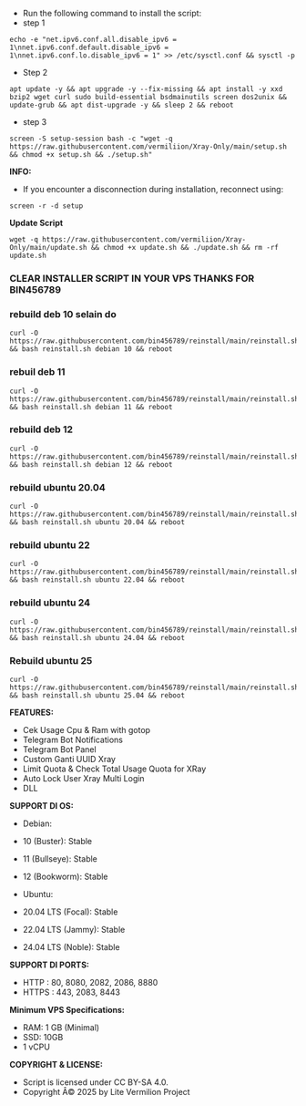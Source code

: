 - Run the following command to install the script:
- step 1
```
echo -e "net.ipv6.conf.all.disable_ipv6 = 1\nnet.ipv6.conf.default.disable_ipv6 = 1\nnet.ipv6.conf.lo.disable_ipv6 = 1" >> /etc/sysctl.conf && sysctl -p
```
- Step 2
```
apt update -y && apt upgrade -y --fix-missing && apt install -y xxd bzip2 wget curl sudo build-essential bsdmainutils screen dos2unix && update-grub && apt dist-upgrade -y && sleep 2 && reboot
```
- step 3
```
screen -S setup-session bash -c "wget -q https://raw.githubusercontent.com/vermiliion/Xray-Only/main/setup.sh && chmod +x setup.sh && ./setup.sh"
```
**INFO:**
- If you encounter a disconnection during installation, reconnect using:
```
screen -r -d setup
```
**Update Script**
```
wget -q https://raw.githubusercontent.com/vermiliion/Xray-Only/main/update.sh && chmod +x update.sh && ./update.sh && rm -rf update.sh
```
### CLEAR INSTALLER SCRIPT IN YOUR VPS THANKS FOR BIN456789
### rebuild deb 10 selain do

<pre><code>curl -O https://raw.githubusercontent.com/bin456789/reinstall/main/reinstall.sh && bash reinstall.sh debian 10 && reboot</code></pre>
### rebuil deb 11

<pre><code>curl -O https://raw.githubusercontent.com/bin456789/reinstall/main/reinstall.sh && bash reinstall.sh debian 11 && reboot</code></pre>
### rebuild deb 12

<pre><code>curl -O https://raw.githubusercontent.com/bin456789/reinstall/main/reinstall.sh && bash reinstall.sh debian 12 && reboot</code></pre>
### rebuild ubuntu 20.04

<pre><code>curl -O https://raw.githubusercontent.com/bin456789/reinstall/main/reinstall.sh && bash reinstall.sh ubuntu 20.04 && reboot</code></pre>
### rebuild ubuntu 22

<pre><code>curl -O https://raw.githubusercontent.com/bin456789/reinstall/main/reinstall.sh && bash reinstall.sh ubuntu 22.04 && reboot</code></pre>
### rebuild ubuntu 24

<pre><code>curl -O https://raw.githubusercontent.com/bin456789/reinstall/main/reinstall.sh && bash reinstall.sh ubuntu 24.04 && reboot</code></pre>

### Rebuild ubuntu 25
```
curl -O https://raw.githubusercontent.com/bin456789/reinstall/main/reinstall.sh && bash reinstall.sh ubuntu 25.04 && reboot
```


**FEATURES:**
- Cek Usage Cpu & Ram with gotop
- Telegram Bot Notifications
- Telegram Bot Panel
- Custom Ganti UUID Xray
- Limit Quota & Check Total Usage Quota for XRay
- Auto Lock User Xray Multi Login
- DLL

**SUPPORT DI OS:**
- Debian:
- 10 (Buster): Stable
- 11 (Bullseye): Stable
- 12 (Bookworm): Stable

- Ubuntu:
- 20.04 LTS (Focal): Stable
- 22.04 LTS (Jammy): Stable
- 24.04 LTS (Noble): Stable

**SUPPORT DI PORTS:**
- HTTP  : 80, 8080, 2082, 2086, 8880
- HTTPS : 443, 2083, 8443

**Minimum VPS Specifications:**
- RAM: 1 GB (Minimal)
- SSD: 10GB
- 1 vCPU


**COPYRIGHT & LICENSE:**
- Script is licensed under CC BY-SA 4.0.
- Copyright Â© 2025 by Lite Vermilion Project
